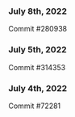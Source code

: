 ### July 8th, 2022

Commit #280938

### July 5th, 2022

Commit #314353


### July 4th, 2022

Commit #72281
